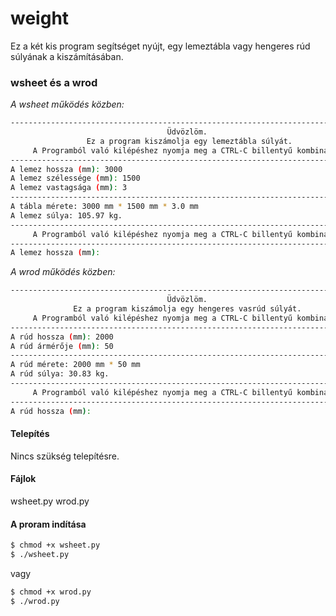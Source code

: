# weight

Ez a két kis program segítséget nyújt, egy lemeztábla vagy hengeres rúd súlyának a kiszámításában.

### wsheet és a wrod
*A wsheet működés közben:*
```sh
--------------------------------------------------------------------------------
                                   Üdvözlöm.
                 Ez a program kiszámolja egy lemeztábla súlyát.
     A Programból való kilépéshez nyomja meg a CTRL-C billentyű kombinációt
--------------------------------------------------------------------------------
A lemez hossza (mm): 3000
A lemez szélessége (mm): 1500
A lemez vastagsága (mm): 3
--------------------------------------------------------------------------------
A tábla mérete: 3000 mm * 1500 mm * 3.0 mm
A lemez súlya: 105.97 kg.
--------------------------------------------------------------------------------
     A Programból való kilépéshez nyomja meg a CTRL-C billentyű kombinációt
--------------------------------------------------------------------------------
A lemez hossza (mm):
```

*A wrod működés közben:*
```sh
--------------------------------------------------------------------------------
                                   Üdvözlöm.
              Ez a program kiszámolja egy hengeres vasrúd súlyát.
     A Programból való kilépéshez nyomja meg a CTRL-C billentyű kombinációt
--------------------------------------------------------------------------------
A rúd hossza (mm): 2000
A rúd ármérője (mm): 50
--------------------------------------------------------------------------------
A rúd mérete: 2000 mm * 50 mm
A rúd súlya: 30.83 kg.
--------------------------------------------------------------------------------
     A Programból való kilépéshez nyomja meg a CTRL-C billentyű kombinációt
--------------------------------------------------------------------------------
A rúd hossza (mm):
```

#### Telepítés
Nincs szükség telepítésre.
#### Fájlok
wsheet.py
wrod.py
#### A proram indítása
```sh
$ chmod +x wsheet.py
$ ./wsheet.py
```
vagy 
```sh
$ chmod +x wrod.py
$ ./wrod.py
```

